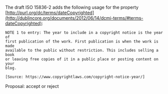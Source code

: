 The draft ISO 15836-2 adds the following usage for the property [http://purl.org/dc/terms/dateCopyrighted](http://dublincore.org/documents/2012/06/14/dcmi-terms/#terms-dateCopyrighted):
    
    NOTE 1 to entry: The year to include in a copyright notice is the year of
    first publication of the work. First publication is when the work is made
    available to the public without restriction. This includes selling a book
    or leaving free copies of it in a public place or posting content on your
    blog. 

    [Source: https://www.copyrightlaws.com/copyright-notice-year/]

Proposal: accept or reject
